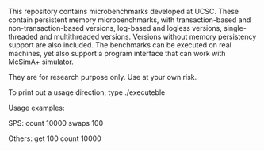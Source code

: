This repository contains microbenchmarks developed at UCSC. These
contain persistent memory microbenchmarks, with transaction-based and
non-transaction-based versions, log-based and logless versions,
single-threaded and multithreaded versions. Versions without memory
persistency support are also included. The benchmarks can be executed
on real machines, yet also support a program interface that can work
with McSimA+ simulator.

They are for research purpose only. Use at your own risk.

To print out a usage direction, type
./executeble 

Usage examples:

SPS: count 10000 swaps 100

Others: get 100 count 10000
